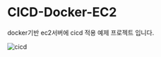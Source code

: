 # CICD-Docker-EC2
docker기반 ec2서버에 cicd 적용 예제 프로젝트 입니다.

![cicd](https://github.com/hyeonwook98/CICD-Docker-EC2/assets/76507547/87a46724-92a0-4a7c-bbcd-7c4985432f4f)
